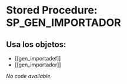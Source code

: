# Stored Procedure: SP_GEN_IMPORTADOR

## Usa los objetos:
- [[gen_importadef]]
- [[gen_importador]]

*No code available.*
